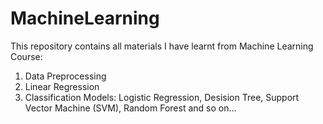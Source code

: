 # MachineLearning
This repository contains all materials I have learnt from Machine Learning Course:
1. Data Preprocessing
2. Linear Regression
3. Classification Models: Logistic Regression, Desision Tree, Support Vector Machine (SVM), Random Forest and so on...


